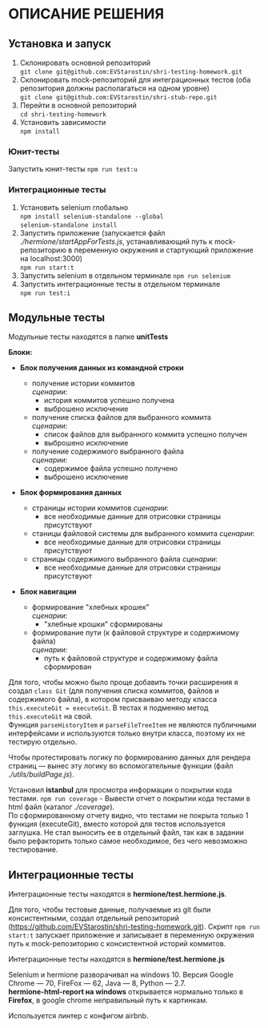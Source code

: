 # ОПИСАНИЕ РЕШЕНИЯ
## Установка и запуск
1. Склонировать основной репозиторий  
`git clone git@github.com:EVStarostin/shri-testing-homework.git`  
2. Склонировать mock-репозиторий для интеграционных тестов (оба репозитория должны располагаться на одном уровне)  
`git clone git@github.com:EVStarostin/shri-stub-repo.git`  
3. Перейти в основной репозиторий  
`cd shri-testing-homework`  
4. Установить зависимости  
`npm install`
### Юнит-тесты
Запустить юнит-тесты
`npm run test:u`  
### Интеграционные тесты  
1. Установить selenium глобально  
`npm install selenium-standalone --global`  
`selenium-standalone install`   
2. Запустить приложение (запускается файл *./hermione/startAppForTests.js*, устанавливающий путь к mock-репозиторию в переменную окружения и стартующий приложение на localhost:3000)  
`npm run start:t`
3. Запустить selenium в отдельном терминале
`npm run selenium`  
4. Запустить интеграционные тесты в отдельном терминале  
`npm run test:i`  

## Модульные тесты
Модульные тесты находятся в папке **unitTests**  

**Блоки:**  
- **Блок получения данных из командной строки**
  - получение истории коммитов  
    *сценарии*:  
      - история коммитов успешно получена  
      - выброшено исключение  
  - получение списка файлов для выбранного коммита  
    *сценарии*:  
      - список файлов для выбранного коммита успешно получен  
      - выброшено исключение  
  - получение содержимого выбранного файла  
    *сценарии*:  
      - содержимое файла успешно получено  
      - выброшено исключение  

- **Блок формирования данных**
  - страницы истории коммитов
    *сценарии*:
      - все необходимые данные для отрисовки страницы присутствуют
  - станицы файловой системы для выбранного коммита
    *сценарии*:
      - все необходимые данные для отрисовки страницы присутствуют
  - страницы содержимого выбранного файла
    *сценарии*:
      - все необходимые данные для отрисовки страницы присутствуют 

- **Блок навигации**
  - формирование "хлебных крошек"  
    *сценарии*:  
      - "хлебные крошки" сформированы  
  - формирование пути (к файловой структуре и содержимому файла)  
    *сценарии*:  
      - путь к файловой структуре и содержимому файла сформирован  

Для того, чтобы можно было проще добавить точки расширения я создал `class Git` (для получения списка коммитов, файлов и содержимого файла), в котором присваиваю методу класса `this.executeGit = executeGit`. В тестах я подменяю метод `this.executeGit` на свой.  
Функция `parseHistoryItem` и `parseFileTreeItem` не являются публичными интерфейсами и используются только внутри класса, поэтому их не тестирую отдельно.  

Чтобы протестировать логику по формированию данных для рендера страниц — вынес эту логику во вспомогательные функции (файл *./utils/buildPage.js*).

Установил **istanbul** для просмотра информации о покрытии кода тестами. 
`npm run coverage` - Вывести отчет о покрытии кода тестами в html файл (каталог *./coverage*).   
По сформированному отчету видно, что тестами не покрыта только 1 функция (executeGit), вместо которой для тестов используется заглушка. Не стал выносить ее в отдельный файл, так как в задании было рефакторить только самое необходимое, без чего невозможно тестирование.   

## Интеграционные тесты
Интеграционные тесты находятся в **hermione/test.hermione.js**.  

Для того, чтобы тестовые данные, получаемые из git были консистентными, создал отдельный репозиторий (https://github.com/EVStarostin/shri-testing-homework.git). Скрипт `npm run start:t` запускает приложение и записывает в переменную окружения путь к mock-репозиторию с консистентной историй коммитов.  

Интеграционные тесты находятся в **hermione/test.hermione.js**  

Selenium и hermione разворачивал на windows 10. Версия Google Chrome — 70, FireFox — 62, Java — 8, Python — 2.7.  
**hermione-html-report на windows** открывается нормально только в **Firefox**, в google chrome неправильный путь к картинкам.  

Используется линтер с конфигом airbnb.  
